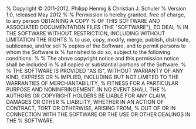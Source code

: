 % Copyright © 2011-2012, Philipp Hennig & Christian J. Schuler
% Version 1.0, released May 2012
%
% Permission is hereby granted, free of charge, to any person OBTAINING A COPY
% OF THIS SOFTWARE AND ASSOCIATED DOCUMENTATION FILES (THE "SOFTWARE"), TO DEAL
% IN THE SOFTWARE WITHOUT RESTRICTION, INCLUDING WITHOUT LIMITATION THE RIGHTS
% to use, copy, modify, merge, publish, distribute, sublicense, and/or sell
% copies of the Software, and to permit persons to whom the Software is
% furnished to do so, subject to the following conditions:
%
% The above copyright notice and this permission notice shall be included in
% all copies or substantial portions of the Software.
%
% THE SOFTWARE IS PROVIDED "AS IS", WITHOUT WARRANTY OF ANY KIND, EXPRESS OR
% IMPLIED, INCLUDING BUT NOT LIMITED TO THE WARRANTIES OF MERCHANTABILITY,
% FITNESS FOR A PARTICULAR PURPOSE AND NONINFRINGEMENT. IN NO EVENT SHALL THE
% AUTHORS OR COPYRIGHT HOLDERS BE LIABLE FOR ANY CLAIM, DAMAGES OR OTHER
% LIABILITY, WHETHER IN AN ACTION OF CONTRACT, TORT OR OTHERWISE, ARISING FROM,
% OUT OF OR IN CONNECTION WITH THE SOFTWARE OR THE USE OR OTHER DEALINGS IN THE
% SOFTWARE.